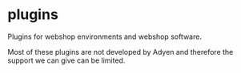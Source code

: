 plugins
=======

Plugins for webshop environments and webshop software. 

Most of these plugins are not developed by Adyen and therefore the support we can give can be limited. 
